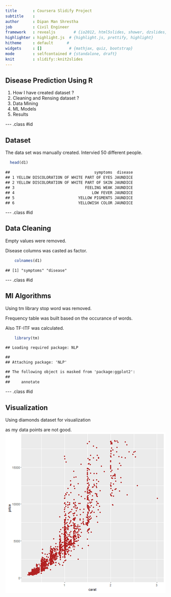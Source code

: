 ```yaml
---
title       : Coursera Slidify Project
subtitle    : 
author      : Dipan Man Shrestha
job         : Civil Engineer
framework   : revealjs        # {io2012, html5slides, shower, dzslides, ...}
highlighter : highlight.js  # {highlight.js, prettify, highlight}
hitheme     : default      # 
widgets     : []            # {mathjax, quiz, bootstrap}
mode        : selfcontained # {standalone, draft}
knit        : slidify::knit2slides
---
```


## Disease Prediction Using R

1. How I have created dataset ?
2. Cleaning and Rensing dataset ?
3. Data Mining
4. ML Models
5. Results

--- .class #id

## Dataset

  The data set was manually created.
  Intervied 50 different people.
  
  ```r
    head(d1)
  ```
  
  ```
  ##                                     symptoms  disease
  ## 1 YELLOW DISCOLORATION OF WHITE PART OF EYES JAUNDICE
  ## 2 YELLOW DISCOLORATION OF WHITE PART OF SKIN JAUNDICE
  ## 3                               FEELING WEAK JAUNDICE
  ## 4                                  LOW FEVER JAUNDICE
  ## 5                            YELLOW PIGMENTS JAUNDICE
  ## 6                            YELLOWISH COLOR JAUNDICE
  ```

--- .class #id

## Data Cleaning
  
  Empty values were removed.
  
  Disease columns was casted as factor.

```r
    colnames(d1)
```

```
## [1] "symptoms" "disease"
```

--- .class #id

## Ml Algorithms

  Using tm library stop word was removed.
  
  Frequency table was built based on the occurance of words.
  
  Also TF-ITF was calculated.


```r
    library(tm)
```

```
## Loading required package: NLP
```

```
## 
## Attaching package: 'NLP'
```

```
## The following object is masked from 'package:ggplot2':
## 
##     annotate
```

--- .class #id

## Visualization
Using diamonds dataset for visualization 

as my data points are not good.
![plot of chunk unnamed-chunk-4](assets/fig/unnamed-chunk-4-1.png)
